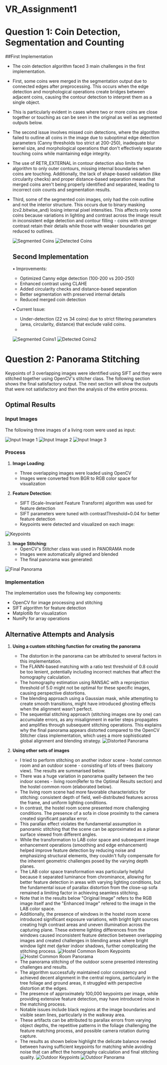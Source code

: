 # VR_Assignment1

# Question 1: Coin Detection, Segmentation and Counting

##First Implementation

- The coin detection algorithm faced 3 main challenges in the first implementation.
-  First, some coins were merged in the segmentation output due to connected edges after preprocessing. This occurs when the edge detection and morphological operations create bridges between adjacent coins, causing the contour detection to interpret them as a single object.
-  This is particularly evident in cases where two or more coins are close together or touching as can be seen in the original as well as segmented outputs below.
- The second issue involves missed coin detections, where the algorithm failed to outline all coins in the image due to suboptimal edge detection parameters (Canny thresholds too strict at 200-250), inadequate blur kernel size, and morphological operations that don't effectively separate touching coins while maintaining edge integrity.
- The  use of RETR_EXTERNAL in contour detection also limits the algorithm to only outer contours, missing internal boundaries when coins are touching. Additionally, the lack of shape-based validation (like circularity checks) and proper distance-based separation means that merged coins aren't being properly identified and separated, leading to incorrect coin counts and segmentation results.
- Third, some of the segmented coin images, only had the coin outline and not the interior structure. This occurs due to binary masking (cv2.bitwise_and) losing internal pixel intensities. This affects only some coins because variations in lighting and contrast across the image result in inconsistent edge detection and contour filling - coins with stronger contrast retain their details while those with weaker boundaries get reduced to outlines.

  ![Segmented Coins](Results/Segmented_Coins_Suboptimal.png)
  ![Detected Coins](Results/Detected_Coins_Suboptimal.png)

  ## Second Implementation
  • Improvements:
  - Optimized Canny edge detection (100-200 vs 200-250)
  - Enhanced contrast using CLAHE
  - Added circularity checks and distance-based separation
  - Better segmentation with preserved internal details
  - Reduced merged coin detection

  • Current Issue:
  - Under-detection (22 vs 34 coins) due to strict filtering parameters (area, circularity, distance) that exclude valid coins.
  - 
  ![Segmented Coins1](Results/Segmented_Coins_Suboptimal_1.png)
  ![Detected Coins2](Results/Detected_Coins_Suboptimal_1.png)
  
  

# Question 2: Panorama Stitching

Keypoints of 3 overlapping images were identified using SIFT and they were stitched together using OpenCV's stitcher class. The following section shows the final satisfactory output. The next section will show the outputs that were not satisfactory and then the analysis of the entire process. 

## Optimal Results
### Input Images

The following three images of a living room were used as input:

![Input Image 1](Input_Images/Pan_Living_Room1.jpg)
![Input Image 2](Input_Images/Pan_Living_Room2.jpg)
![Input Image 3](Input_Images/Pan_Living_Room3.jpg)

### Process

1. **Image Loading**: 
   - Three overlapping images were loaded using OpenCV
   - Images were converted from BGR to RGB color space for visualization

2. **Feature Detection**:
   - SIFT (Scale-Invariant Feature Transform) algorithm was used for feature detection
   - SIFT parameters were tuned with contrastThreshold=0.04 for better feature detection
   - Keypoints were detected and visualized on each image:

![Keypoints](Results/Pan_Living_Room_Keypoints.png)

3. **Image Stitching**:
   - OpenCV's Stitcher class was used in PANORAMA mode
   - Images were automatically aligned and blended
   - The final panorama was generated:

![Final Panorama](Results/Pan_Living_Room_Final.png)

### Implementation

The implementation uses the following key components:
- OpenCV for image processing and stitching
- SIFT algorithm for feature detection
- Matplotlib for visualization
- NumPy for array operations

## Alternative Attempts and Analysis

1. **Using a custom stitching function for creating the panorama**
   - The distortion in the panorama can be attributed to several factors in this implementation.
   - The FLANN-based matching with a ratio test threshold of 0.8 could be too lenient, potentially including incorrect matches that affect the homography calculation.
   - The homography estimation using RANSAC with a reprojection threshold of 5.0 might not be optimal for these specific images, causing perspective distortions.
   - The blending approach using a Gaussian mask, while attempting to create smooth transitions, might have introduced ghosting effects when the alignment wasn't perfect.
   - The sequential stitching approach (stitching images one by one) can accumulate errors, as any misalignment in earlier steps propagates and amplifies through subsequent stitching operations. This explains why the final panorama appears distorted compared to the OpenCV Stitcher class implementation, which uses a more sophisticated global alignment and blending strategy.
![Distorted Panorama](Results/Pan_Living_Room_distorted.png)

2. **Using other sets of images**
   - I tried to perform stitching on another indoor scene - hostel common room and an outdoor scene - consisting of lots of trees (balcony view). The results are summarised below.
   - There was a huge variation in panorama quality between the two indoor scenes - living room(Refer to the Optimal Results section) and the hostel common room (elaborated below).
   -  The living room scene had more favorable characteristics for stitching: consistent depth of field, well-distributed features across the frame, and uniform lighting conditions.
   -  In contrast, the hostel room scene presented more challenging conditions. The presence of a sofa in close proximity to the camera created significant parallax error.
   -  This parallax effect violates the fundamental assumption in panoramic stitching that the scene can be approximated as a planar surface viewed from different angles.
   -  While the transformation to LAB color space and subsequent image enhancement operations (smoothing and edge enhancement) helped improve feature detection by reducing noise and emphasizing structural elements, they couldn't fully compensate for the inherent geometric challenges posed by the varying depth planes.
   -  The LAB color space transformation was particularly helpful because it separated luminance from chrominance, allowing for better feature detection in areas with varying lighting conditions, but the fundamental issue of parallax distortion from the close-up sofa remained a limiting factor in achieving seamless stitching.
   -  Note that in the results below "Original Image" refers to the RGB image itself and the "Enhanced Image" refered to the image in the LAB color space.
   -  Additionally, the presence of windows in the hostel room scene introduced significant exposure variations, with bright light sources creating high contrast areas and uneven illumination across the capturing plane. These extreme lighting differences from the windows caused inconsistent feature detection between overlapping images and created challenges in blending areas where bright window light met darker indoor shadows, further complicating the stitching process.
   ![Hostel Common Room Keypoints](Results/Hostel_Common_Room_Keypoints.png)
   ![Hostel Common Room Panorama](Results/Pan_Hostel_Common_Room.png)
   - The panorama stitching of the outdoor scene presented interesting challenges and results.
   -  The algorithm successfully maintained color consistency and achieved decent alignment in the central regions, particularly in the tree foliage and ground areas, it struggled with perspective distortion at the edges.
   -  The presence of approximately 100,000 keypoints per image, while providing extensive feature detection, may have introduced noise in the matching process.
   -   Notable issues include black regions at the image boundaries and visible seam lines, particularly in the walkway area.
   -   These artifacts can be attributed to parallax errors from varying object depths, the repetitive patterns in the foliage challenging the feature matching process, and possible camera rotation during capture.
   -   The results as shown below highlight the delicate balance needed between having sufficient keypoints for matching while avoiding noise that can affect the homography calculation and final stitching quality.
   ![Outdoor Keypoints](Results/Outdoor_Keypoints.png)
   ![Outdoor Panorama](Results/Outdoor_Panorama.png)


